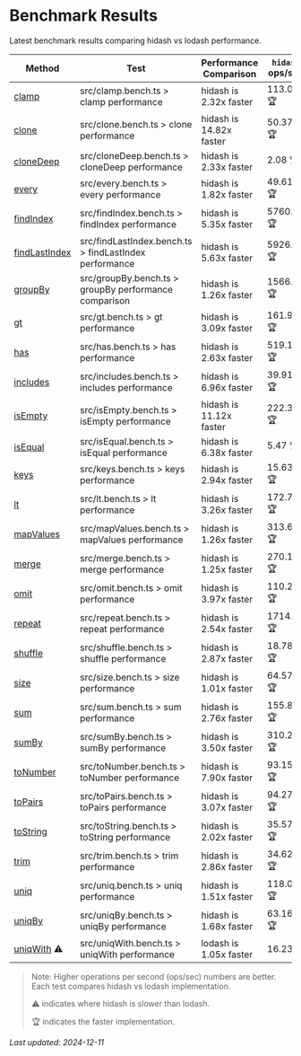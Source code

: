 # Benchmark Results

Latest benchmark results comparing hidash vs lodash performance.

| Method | Test | Performance Comparison | `hidash` ops/sec | `lodash@4.17.21` ops/sec |
|--------|------|----------------------|----------------|----------------|
| [clamp](https://github.com/NaverPayDev/hidash/blob/169c1b436bbcfff65892d97aeeddaa06d5033bd6/src/clamp.ts) | src/clamp.bench.ts > clamp performance | hidash is 2.32x faster | 113.02 🏆 | 48.65 |
| [clone](https://github.com/NaverPayDev/hidash/blob/169c1b436bbcfff65892d97aeeddaa06d5033bd6/src/clone.ts) | src/clone.bench.ts > clone performance | hidash is 14.82x faster | 50.37 🏆 | 3.40 |
| [cloneDeep](https://github.com/NaverPayDev/hidash/blob/169c1b436bbcfff65892d97aeeddaa06d5033bd6/src/cloneDeep.ts) | src/cloneDeep.bench.ts > cloneDeep performance | hidash is 2.33x faster | 2.08 🏆 | 0.89 |
| [every](https://github.com/NaverPayDev/hidash/blob/169c1b436bbcfff65892d97aeeddaa06d5033bd6/src/every.ts) | src/every.bench.ts > every performance | hidash is 1.82x faster | 49.61 🏆 | 27.23 |
| [findIndex](https://github.com/NaverPayDev/hidash/blob/169c1b436bbcfff65892d97aeeddaa06d5033bd6/src/findIndex.ts) | src/findIndex.bench.ts > findIndex performance | hidash is 5.35x faster | 5760.58 🏆 | 1075.79 |
| [findLastIndex](https://github.com/NaverPayDev/hidash/blob/169c1b436bbcfff65892d97aeeddaa06d5033bd6/src/findLastIndex.ts) | src/findLastIndex.bench.ts > findLastIndex performance | hidash is 5.63x faster | 5926.81 🏆 | 1051.99 |
| [groupBy](https://github.com/NaverPayDev/hidash/blob/169c1b436bbcfff65892d97aeeddaa06d5033bd6/src/groupBy.ts) | src/groupBy.bench.ts > groupBy performance comparison | hidash is 1.26x faster | 1566.72 🏆 | 1248.27 |
| [gt](https://github.com/NaverPayDev/hidash/blob/169c1b436bbcfff65892d97aeeddaa06d5033bd6/src/gt.ts) | src/gt.bench.ts > gt performance | hidash is 3.09x faster | 161.97 🏆 | 52.38 |
| [has](https://github.com/NaverPayDev/hidash/blob/169c1b436bbcfff65892d97aeeddaa06d5033bd6/src/has.ts) | src/has.bench.ts > has performance | hidash is 2.63x faster | 519.14 🏆 | 197.65 |
| [includes](https://github.com/NaverPayDev/hidash/blob/169c1b436bbcfff65892d97aeeddaa06d5033bd6/src/includes.ts) | src/includes.bench.ts > includes performance | hidash is 6.96x faster | 39.91 🏆 | 5.74 |
| [isEmpty](https://github.com/NaverPayDev/hidash/blob/169c1b436bbcfff65892d97aeeddaa06d5033bd6/src/isEmpty.ts) | src/isEmpty.bench.ts > isEmpty performance | hidash is 11.12x faster | 222.39 🏆 | 20.00 |
| [isEqual](https://github.com/NaverPayDev/hidash/blob/169c1b436bbcfff65892d97aeeddaa06d5033bd6/src/isEqual.ts) | src/isEqual.bench.ts > isEqual performance | hidash is 6.38x faster | 5.47 🏆 | 0.86 |
| [keys](https://github.com/NaverPayDev/hidash/blob/169c1b436bbcfff65892d97aeeddaa06d5033bd6/src/keys.ts) | src/keys.bench.ts > keys performance | hidash is 2.94x faster | 15.63 🏆 | 5.31 |
| [lt](https://github.com/NaverPayDev/hidash/blob/169c1b436bbcfff65892d97aeeddaa06d5033bd6/src/lt.ts) | src/lt.bench.ts > lt performance | hidash is 3.26x faster | 172.79 🏆 | 53.01 |
| [mapValues](https://github.com/NaverPayDev/hidash/blob/169c1b436bbcfff65892d97aeeddaa06d5033bd6/src/mapValues.ts) | src/mapValues.bench.ts > mapValues performance | hidash is 1.26x faster | 313.64 🏆 | 249.75 |
| [merge](https://github.com/NaverPayDev/hidash/blob/169c1b436bbcfff65892d97aeeddaa06d5033bd6/src/merge.ts) | src/merge.bench.ts > merge performance | hidash is 1.25x faster | 270.19 🏆 | 216.66 |
| [omit](https://github.com/NaverPayDev/hidash/blob/169c1b436bbcfff65892d97aeeddaa06d5033bd6/src/omit.ts) | src/omit.bench.ts > omit performance | hidash is 3.97x faster | 110.24 🏆 | 27.75 |
| [repeat](https://github.com/NaverPayDev/hidash/blob/169c1b436bbcfff65892d97aeeddaa06d5033bd6/src/repeat.ts) | src/repeat.bench.ts > repeat performance | hidash is 2.54x faster | 1714.44 🏆 | 675.03 |
| [shuffle](https://github.com/NaverPayDev/hidash/blob/169c1b436bbcfff65892d97aeeddaa06d5033bd6/src/shuffle.ts) | src/shuffle.bench.ts > shuffle performance | hidash is 2.87x faster | 18.78 🏆 | 6.54 |
| [size](https://github.com/NaverPayDev/hidash/blob/169c1b436bbcfff65892d97aeeddaa06d5033bd6/src/size.ts) | src/size.bench.ts > size performance | hidash is 1.01x faster | 64.57 🏆 | 63.67 |
| [sum](https://github.com/NaverPayDev/hidash/blob/169c1b436bbcfff65892d97aeeddaa06d5033bd6/src/sum.ts) | src/sum.bench.ts > sum performance | hidash is 2.76x faster | 155.81 🏆 | 56.40 |
| [sumBy](https://github.com/NaverPayDev/hidash/blob/169c1b436bbcfff65892d97aeeddaa06d5033bd6/src/sumBy.ts) | src/sumBy.bench.ts > sumBy performance | hidash is 3.50x faster | 310.20 🏆 | 88.58 |
| [toNumber](https://github.com/NaverPayDev/hidash/blob/169c1b436bbcfff65892d97aeeddaa06d5033bd6/src/toNumber.ts) | src/toNumber.bench.ts > toNumber performance | hidash is 7.90x faster | 93.15 🏆 | 11.79 |
| [toPairs](https://github.com/NaverPayDev/hidash/blob/169c1b436bbcfff65892d97aeeddaa06d5033bd6/src/toPairs.ts) | src/toPairs.bench.ts > toPairs performance | hidash is 3.07x faster | 94.27 🏆 | 30.71 |
| [toString](https://github.com/NaverPayDev/hidash/blob/169c1b436bbcfff65892d97aeeddaa06d5033bd6/src/toString.ts) | src/toString.bench.ts > toString performance | hidash is 2.02x faster | 35.57 🏆 | 17.58 |
| [trim](https://github.com/NaverPayDev/hidash/blob/169c1b436bbcfff65892d97aeeddaa06d5033bd6/src/trim.ts) | src/trim.bench.ts > trim performance | hidash is 2.86x faster | 34.62 🏆 | 12.09 |
| [uniq](https://github.com/NaverPayDev/hidash/blob/169c1b436bbcfff65892d97aeeddaa06d5033bd6/src/uniq.ts) | src/uniq.bench.ts > uniq performance | hidash is 1.51x faster | 118.09 🏆 | 78.16 |
| [uniqBy](https://github.com/NaverPayDev/hidash/blob/169c1b436bbcfff65892d97aeeddaa06d5033bd6/src/uniqBy.ts) | src/uniqBy.bench.ts > uniqBy performance | hidash is 1.68x faster | 63.16 🏆 | 37.51 |
| [uniqWith](https://github.com/NaverPayDev/hidash/blob/169c1b436bbcfff65892d97aeeddaa06d5033bd6/src/uniqWith.ts) ⚠️ | src/uniqWith.bench.ts > uniqWith performance | lodash is 1.05x faster | 16.23 | 17.09 🏆 |

> Note: Higher operations per second (ops/sec) numbers are better. Each test compares hidash vs lodash implementation.
>
> ⚠️ indicates where hidash is slower than lodash.
>
> 🏆 indicates the faster implementation.

_Last updated: 2024-12-11_
